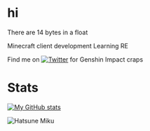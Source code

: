 # hi
There are 14 bytes in a float

Minecraft client development
Learning RE

Find me on [![Twitter][1.2]][1] for Genshin Impact craps

[1.2]: http://i.imgur.com/wWzX9uB.png (twitter icon without padding)
[2.2]: https://raw.githubusercontent.com/MartinHeinz/MartinHeinz/master/linkedin-3-16.png (LinkedIn icon without padding)

<!-- Links to your social media accounts -->

[1]: https://twitter.com/Thereallo6
# Stats
[![My GitHub stats](https://github-readme-stats.vercel.app/api?username=Thereallo1026&theme=dark&show_icons=true)](https://github.com/anuraghazra/github-readme-stats)

![Hatsune Miku](https://user-images.githubusercontent.com/64765950/202156921-13eeb7b2-2599-4a3a-baec-b5de190fe47a.png)
